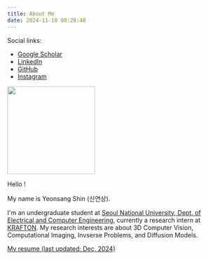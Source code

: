 ```yaml
---
title: About Me
date: 2024-11-18 00:28:48
---
```


<iconify-icon icon="mingcute:link-fill"></iconify-icon> Social links:
- [Google Scholar]()
- [LinkedIn](https://www.linkedin.com/in/yeonsangshin/)
- [GitHub](https://www.github.com/yxxshin)
- [Instagram](https://www.instagram.com/quiltedbyshin)

<img src="/images/yeonsang.jpeg" width="200">

Hello !

My name is Yeonsang Shin (신연상).

I'm an undergraduate student at [Seoul National University, Dept. of Electrical and Computer Engineering](https://ece.snu.ac.kr/en), currently a research intern at [KRAFTON](https://www.krafton.ai/en/). My research interests are about 3D Computer Vision, Computational Imaging, Invserse Problems, and Diffusion Models.

[My resume (last updated: Dec, 2024)](/pdf/YeonsangShin_CV_241202.pdf)
